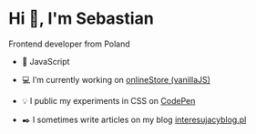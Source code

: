 # Hi :wave:, I'm Sebastian
Frontend developer from Poland

-  :yellow_heart: JavaScript

-  :computer: I’m currently working on [onlineStore (vanillaJS)](https://github.com/sebast4an/Online-store-vanillaJS)  

- :bulb: I public my experiments in CSS on [CodePen](https://codepen.io/sebast4an)  

- :black_nib: I sometimes write articles on my blog [interesujacyblog.pl](https://interesujacyblog.pl/)

